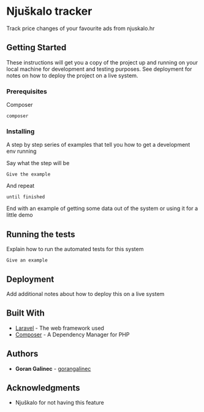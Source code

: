 # Njuškalo tracker

Track price changes of your favourite ads from njuskalo.hr

## Getting Started

These instructions will get you a copy of the project up and running on your local machine for development and testing purposes. See deployment for notes on how to deploy the project on a live system.

### Prerequisites

Composer

```
composer
```

### Installing

A step by step series of examples that tell you how to get a development env running

Say what the step will be

```
Give the example
```

And repeat

```
until finished
```

End with an example of getting some data out of the system or using it for a little demo

## Running the tests

Explain how to run the automated tests for this system

```
Give an example
```

## Deployment

Add additional notes about how to deploy this on a live system

## Built With

* [Laravel](https://laravel.com/) - The web framework used
* [Composer](https://getcomposer.org/) - A Dependency Manager for PHP

## Authors

* **Goran Galinec** - [gorangalinec](https://github.com/gorangalinec)

## Acknowledgments

* Njuškalo for not having this feature
